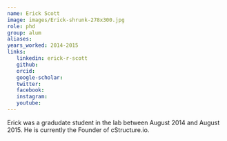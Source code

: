 ```yaml
---
name: Erick Scott
image: images/Erick-shrunk-278x300.jpg
role: phd
group: alum
aliases:
years_worked: 2014-2015
links:
   linkedin: erick-r-scott
   github:
   orcid: 
   google-scholar:
   twitter:
   facebook:
   instagram: 
   youtube:
---
```


Erick was a gradudate student in the lab between August 2014 and August 2015. He is currently the Founder of cStructure.io.
